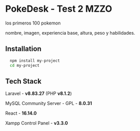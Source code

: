 # PokeDesk - Test 2 MZZO

los primeros 100 pokemon

nombre, imagen, experiencia base, altura, peso y habilidades.

## Installation

```bash
  npm install my-project
  cd my-project
```

## Tech Stack

Laravel - **v8.83.27** (PHP **v8.1.2**)

MySQL Community Server - GPL - **8.0.31**

React - **16.14.0**

Xampp Control Panel - **v3.3.0**
